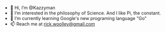 - 👋 Hi, I’m @Kazzyman
- 👀 I’m interested in the philosophy of Science. And I like Pi, the constant.
- 🌱 I’m currently learning Google's new programing language "Go"
- 📫 Reach me at rick.woolley@gmail.com

<!---
Kazzyman/Kazzyman is a ✨ special ✨ repository because its `README.md` (this file) appears on your GitHub profile.
You can click the Preview link to take a look at your changes.
--->
